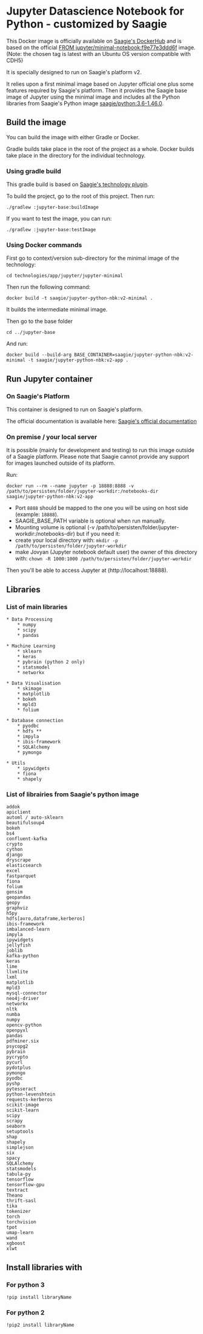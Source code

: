 # Jupyter Datascience Notebook for Python - customized by Saagie

This Docker image is officially available on [Saagie's DockerHub](https://hub.docker.com/r/saagie/jupyter-python-nbk) and is based on the official [FROM jupyter/minimal-notebook:f9e77e3ddd6f](https://hub.docker.com/r/jupyter/minimal-notebook/) image.
(Note: the chosen tag is latest with an Ubuntu OS version compatible with CDH5)

It is specially designed to run on Saagie's platform v2.

It relies upon a first minimal image based on Jupyter official one plus some features required by Saagie's platform.
Then it provides the Saagie base image of Jupyter using the minimal image and includes all the Python libraries from Saagie's Python image [saagie/python:3.6-1.46.0](https://hub.docker.com/r/saagie/python).



## Build the image

You can build the image with either Gradle or Docker.

Gradle builds take place in the root of the project as a whole.
Docker builds take place in the directory for the individual technology.

### Using gradle build 

This gradle build is based on [Saagie's technology plugin](https://github.com/saagie/technologies-plugin).

To build the project, go to the root of this project.
Then run:

```
./gradlew :jupyter-base:buildImage
```

If you want to test the image, you can run:
```
./gradlew :jupyter-base:testImage
```

### Using Docker commands

First go to context/version sub-directory for the minimal image of the technology:

```
cd technologies/app/jupyter/jupyter-minimal
```

Then run the following command:
```
docker build -t saagie/jupyter-python-nbk:v2-minimal .
```
It builds the intermediate minimal image.

Then go to the base folder 
```
cd ../jupyter-base
```

And run:
```
docker build --build-arg BASE_CONTAINER=saagie/jupyter-python-nbk:v2-minimal -t saagie/jupyter-python-nbk:v2-app .
```

     
## Run Jupyter container

### On Saagie's Platform 

This container is designed to run on Saagie's platform.

The official documentation is available here: [Saagie's official documentation](https://docs.saagie.io/product/latest/sdk/index.html)

### On premise / your local server

It is possible (mainly for development and testing) to run this image outside of a Saagie platform.
Please note that Saagie cannot provide any support for images launched outside of its platform.

Run: 

```
docker run --rm --name jupyter -p 18888:8888 -v /path/to/persisten/folder/jupyter-workdir:/notebooks-dir saagie/jupyter-python-nbk:v2-app	
```

 * Port `8888` should be mapped to the one you will be using on host side (example: `18888`).
 * SAAGIE_BASE_PATH variable is optional when run manually.
 * Mounting volume is optional (-v /path/to/persisten/folder/jupyter-workdir:/notebooks-dir) but if you need it:
 * create your local directory with: `mkdir -p /path/to/persisten/folder/jupyter-workdir`
 * make Jovyan (Jupyter notebook default user) the owner of this directory with: `chown -R 1000:1000 /path/to/persisten/folder/jupyter-workdir`

Then you'll be able to access Jupyter at (http://localhost:18888).


## Libraries

### List of main libraries

	* Data Processing
		* numpy
    	* scipy
		* pandas

	* Machine Learning
    	* sklearn
		* keras
    	* pybrain (python 2 only)
    	* statsmodel
		* networkx

	* Data Visualisation
		* skimage
		* matplotlib
    	* bokeh
    	* mpld3
    	* folium

	* Database connection
		* pyodbc
    	* hdfs **
		* impyla
		* ibis-framework
		* SQLAlchemy
		* pymongo

	* Utils
    	* ipywidgets
		* fiona
 		* shapely

### List of librairies from Saagie's python image

    addok
    apiclient
    automl / auto-sklearn
    beautifulsoup4
    bokeh
    bs4
    confluent-kafka
    crypto
    cython
    django
    dryscrape
    elasticsearch
    excel
    fastparquet
    fiona
    folium
    gensim
    geopandas
    geopy
    graphviz
    h5py
    hdfs[avro,dataframe,kerberos]
    ibis-framework
    imbalanced-learn
    impyla
    ipywidgets
    jellyfish
    joblib
    kafka-python
    keras
    lime
    llvmlite
    lxml
    matplotlib
    mpld3
    mysql-connector
    neo4j-driver
    networkx
    nltk
    numba
    numpy
    opencv-python
    openpyxl
    pandas
    pdfminer.six
    psycopg2
    pybrain
    pycrypto
    pycurl
    pydotplus
    pymongo
    pyodbc
    pyshp
    pytesseract
    python-levenshtein
    requests-kerberos
    scikit-image
    scikit-learn
    scipy
    scrapy
    seaborn
    setuptools
    shap
    shapely
    simplejson
    six
    spacy
    SQLAlchemy
    statsmodels
    tabula-py
    tensorflow
    tensorflow-gpu
    textract
    Theano
    thrift-sasl
    tika
    tokenizer
    torch
    torchvision
    tpot
    umap-learn
    wand
    xgboost
    xlwt


## Install libraries with
### For python 3
	!pip install libraryName

### For python 2
	!pip2 install libraryName
